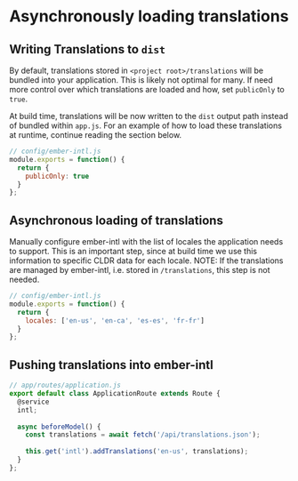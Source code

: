 
Asynchronously loading translations
==============================================================================

## Writing Translations to `dist`

By default, translations stored in `<project root>/translations` will be bundled into your application.  This is likely not optimal for many.  If need more control over which translations are loaded and how, set `publicOnly` to `true`.

At build time, translations will be now written to the `dist` output path instead of bundled within `app.js`.  For an example of how to load these translations at runtime, continue reading the section below.

```js
// config/ember-intl.js
module.exports = function() {
  return {
    publicOnly: true
  }
};
```

## Asynchronous loading of translations

Manually configure ember-intl with the list of locales the application needs to support.  This is an important step, since at build time we use this information to specific CLDR data for each locale.  NOTE: If the translations are managed by ember-intl, i.e. stored in `/translations`, this step is not needed.

```js
// config/ember-intl.js
module.exports = function() {
  return {
    locales: ['en-us', 'en-ca', 'es-es', 'fr-fr']
  }
};
```

## Pushing translations into ember-intl

```js
// app/routes/application.js
export default class ApplicationRoute extends Route {
  @service
  intl;
  
  async beforeModel() {
    const translations = await fetch('/api/translations.json');
    
    this.get('intl').addTranslations('en-us', translations);
  }
};
```
